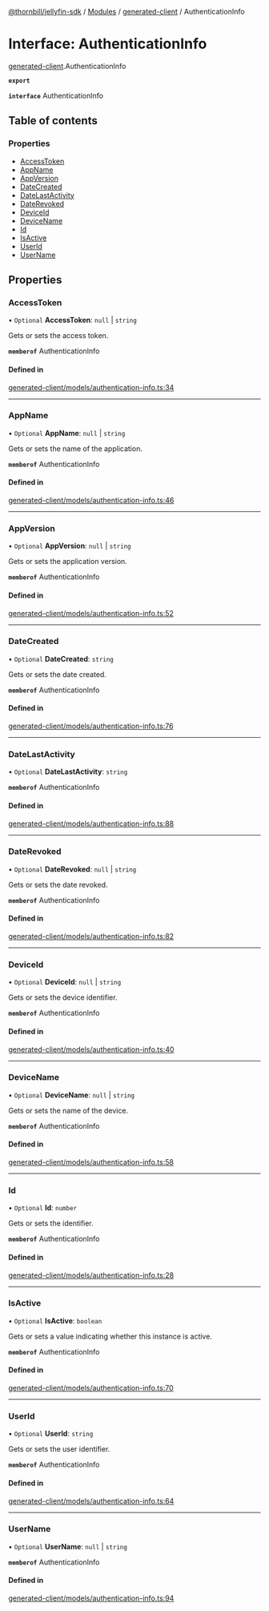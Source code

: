 [@thornbill/jellyfin-sdk](../README.md) / [Modules](../modules.md) / [generated-client](../modules/generated_client.md) / AuthenticationInfo

# Interface: AuthenticationInfo

[generated-client](../modules/generated_client.md).AuthenticationInfo

**`export`**

**`interface`** AuthenticationInfo

## Table of contents

### Properties

- [AccessToken](generated_client.AuthenticationInfo.md#accesstoken)
- [AppName](generated_client.AuthenticationInfo.md#appname)
- [AppVersion](generated_client.AuthenticationInfo.md#appversion)
- [DateCreated](generated_client.AuthenticationInfo.md#datecreated)
- [DateLastActivity](generated_client.AuthenticationInfo.md#datelastactivity)
- [DateRevoked](generated_client.AuthenticationInfo.md#daterevoked)
- [DeviceId](generated_client.AuthenticationInfo.md#deviceid)
- [DeviceName](generated_client.AuthenticationInfo.md#devicename)
- [Id](generated_client.AuthenticationInfo.md#id)
- [IsActive](generated_client.AuthenticationInfo.md#isactive)
- [UserId](generated_client.AuthenticationInfo.md#userid)
- [UserName](generated_client.AuthenticationInfo.md#username)

## Properties

### AccessToken

• `Optional` **AccessToken**: ``null`` \| `string`

Gets or sets the access token.

**`memberof`** AuthenticationInfo

#### Defined in

[generated-client/models/authentication-info.ts:34](https://github.com/thornbill/jellyfin-sdk-typescript/blob/21a118e/src/generated-client/models/authentication-info.ts#L34)

___

### AppName

• `Optional` **AppName**: ``null`` \| `string`

Gets or sets the name of the application.

**`memberof`** AuthenticationInfo

#### Defined in

[generated-client/models/authentication-info.ts:46](https://github.com/thornbill/jellyfin-sdk-typescript/blob/21a118e/src/generated-client/models/authentication-info.ts#L46)

___

### AppVersion

• `Optional` **AppVersion**: ``null`` \| `string`

Gets or sets the application version.

**`memberof`** AuthenticationInfo

#### Defined in

[generated-client/models/authentication-info.ts:52](https://github.com/thornbill/jellyfin-sdk-typescript/blob/21a118e/src/generated-client/models/authentication-info.ts#L52)

___

### DateCreated

• `Optional` **DateCreated**: `string`

Gets or sets the date created.

**`memberof`** AuthenticationInfo

#### Defined in

[generated-client/models/authentication-info.ts:76](https://github.com/thornbill/jellyfin-sdk-typescript/blob/21a118e/src/generated-client/models/authentication-info.ts#L76)

___

### DateLastActivity

• `Optional` **DateLastActivity**: `string`

**`memberof`** AuthenticationInfo

#### Defined in

[generated-client/models/authentication-info.ts:88](https://github.com/thornbill/jellyfin-sdk-typescript/blob/21a118e/src/generated-client/models/authentication-info.ts#L88)

___

### DateRevoked

• `Optional` **DateRevoked**: ``null`` \| `string`

Gets or sets the date revoked.

**`memberof`** AuthenticationInfo

#### Defined in

[generated-client/models/authentication-info.ts:82](https://github.com/thornbill/jellyfin-sdk-typescript/blob/21a118e/src/generated-client/models/authentication-info.ts#L82)

___

### DeviceId

• `Optional` **DeviceId**: ``null`` \| `string`

Gets or sets the device identifier.

**`memberof`** AuthenticationInfo

#### Defined in

[generated-client/models/authentication-info.ts:40](https://github.com/thornbill/jellyfin-sdk-typescript/blob/21a118e/src/generated-client/models/authentication-info.ts#L40)

___

### DeviceName

• `Optional` **DeviceName**: ``null`` \| `string`

Gets or sets the name of the device.

**`memberof`** AuthenticationInfo

#### Defined in

[generated-client/models/authentication-info.ts:58](https://github.com/thornbill/jellyfin-sdk-typescript/blob/21a118e/src/generated-client/models/authentication-info.ts#L58)

___

### Id

• `Optional` **Id**: `number`

Gets or sets the identifier.

**`memberof`** AuthenticationInfo

#### Defined in

[generated-client/models/authentication-info.ts:28](https://github.com/thornbill/jellyfin-sdk-typescript/blob/21a118e/src/generated-client/models/authentication-info.ts#L28)

___

### IsActive

• `Optional` **IsActive**: `boolean`

Gets or sets a value indicating whether this instance is active.

**`memberof`** AuthenticationInfo

#### Defined in

[generated-client/models/authentication-info.ts:70](https://github.com/thornbill/jellyfin-sdk-typescript/blob/21a118e/src/generated-client/models/authentication-info.ts#L70)

___

### UserId

• `Optional` **UserId**: `string`

Gets or sets the user identifier.

**`memberof`** AuthenticationInfo

#### Defined in

[generated-client/models/authentication-info.ts:64](https://github.com/thornbill/jellyfin-sdk-typescript/blob/21a118e/src/generated-client/models/authentication-info.ts#L64)

___

### UserName

• `Optional` **UserName**: ``null`` \| `string`

**`memberof`** AuthenticationInfo

#### Defined in

[generated-client/models/authentication-info.ts:94](https://github.com/thornbill/jellyfin-sdk-typescript/blob/21a118e/src/generated-client/models/authentication-info.ts#L94)
